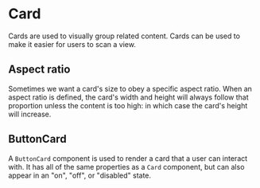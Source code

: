 # Card
Cards are used to visually group related content. Cards can be used to make it easier for users to scan a view.

## Aspect ratio
Sometimes we want a card's size to obey a specific aspect ratio. When an aspect ratio is defined, the card's width and height will always follow that proportion unless the content is too high: in which case the card's height will increase.

## ButtonCard
A `ButtonCard` component is used to render a card that a user can interact with. It has all of the same properties as a `Card` component, but can also appear in an "on", "off", or "disabled" state.
